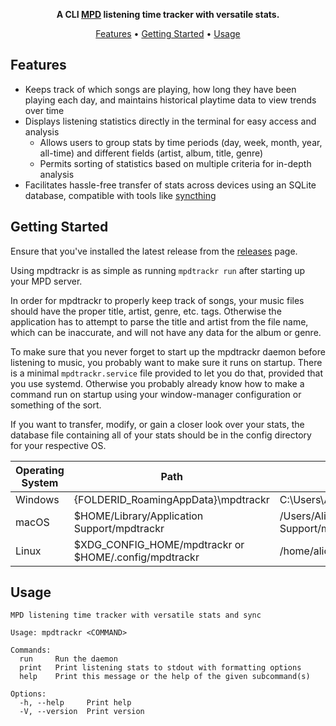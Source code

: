 <div align="center">

**A CLI [MPD](https://www.musicpd.org/) listening time tracker with versatile stats.**

[Features](#features) •
[Getting Started](#getting-started) •
[Usage](#usage)

</div>

## Features

- Keeps track of which songs are playing, how long they have been playing each day, and maintains historical playtime data to view trends over time
- Displays listening statistics directly in the terminal for easy access and analysis
  - Allows users to group stats by time periods (day, week, month, year, all-time) and different fields (artist, album, title, genre)
  - Permits sorting of statistics based on multiple criteria for in-depth analysis
- Facilitates hassle-free transfer of stats across devices using an SQLite database, compatible with tools like [syncthing](https://syncthing.net/)

## Getting Started

Ensure that you've installed the latest release from the [releases](https://github.com/Cyanistic/mpdtrackr/releases/latest) page.

Using mpdtrackr is as simple as running `mpdtrackr run` after starting up your MPD server.

In order for mpdtrackr to properly keep track of songs, your music files should have the proper title, artist, genre, etc. tags. Otherwise the application has to attempt to parse the title and artist from the file name, which can be inaccurate, and will not have any data for the album or genre.

To make sure that you never forget to start up the mpdtrackr daemon before listening to music, you probably want to make sure it runs on startup. There is a minimal `mpdtrackr.service` file provided to let you do that, provided that you use systemd. Otherwise you probably already know how to make a command run on startup using your window-manager configuration or something of the sort.

If you want to transfer, modify, or gain a closer look over your stats, the database file containing all of your stats should be in the config directory for your respective OS.

| Operating System | Path                                                  | Example                                            |
| ---------------- | ----------------------------------------------------- | -------------------------------------------------- |
| Windows          | {FOLDERID_RoamingAppData}\mpdtrackr                   | C:\Users\Alice\AppData\Roaming\mpdtrackr           |
| macOS            | $HOME/Library/Application Support/mpdtrackr           | /Users/Alice/Library/Application Support/mpdtrackr |
| Linux            | $XDG_CONFIG_HOME/mpdtrackr or $HOME/.config/mpdtrackr | /home/alice/.config/mpdtrackr                      |

## Usage

```
MPD listening time tracker with versatile stats and sync

Usage: mpdtrackr <COMMAND>

Commands:
  run     Run the daemon
  print   Print listening stats to stdout with formatting options
  help    Print this message or the help of the given subcommand(s)

Options:
  -h, --help     Print help
  -V, --version  Print version
```
